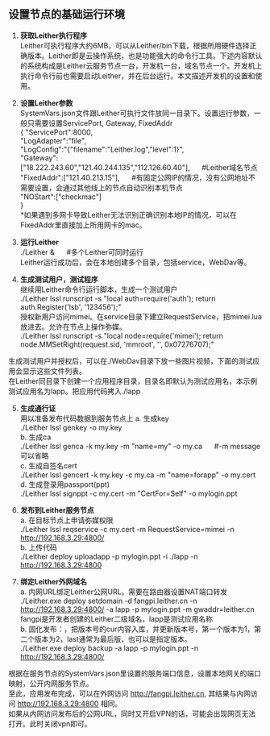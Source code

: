 ## 设置节点的基础运行环境
1. **获取Leither执行程序**  
Leither可执行程序大约6MB，可以从Leither/bin下载，根据所用硬件选择正确版本。Leither即是云操作系统，也是功能强大的命令行工具。下述内容默认的系统构成是Leither云服务节点一台，开发机一台，域名节点一个。开发机上执行命令行前也需要启动Leither，并在后台运行。本文描述开发机的设置和使用。
  
2. **设置Leither参数**  
SystemVars.json文件跟Leither可执行文件放同一目录下。设置运行参数，一般只需要设置ServicePort, Gateway, FixedAddr  
{ "ServicePort":8000,  
  "LogAdapter":"file",  
  "LogConfig":"{\"filename\":\"Leither.log\",\"level\":1}",  
  "Gateway":["18.222.243.60","121.40.244.135","112.126.60.40"],&nbsp;&nbsp;&nbsp;&nbsp;&nbsp;&nbsp;#Leither域名节点  
  "FixedAddr":["121.40.213.15"],&nbsp;&nbsp;&nbsp;&nbsp;&nbsp;&nbsp;#有固定公网IP的情况，没有公网地址不需要设置，会通过其他线上的节点自动识别本机节点  
  "NOStart":["checkmac"]  
}  
*如果遇到多网卡导致Leither无法识别正确识别本地IP的情况，可以在FixedAddr里直接加上所用网卡的mac。
  
3. **运行Leither**  
./Leither &&nbsp;&nbsp;&nbsp;&nbsp;&nbsp;&nbsp;#多个Leither可同时运行  
Leither运行成功后，会在本地创建多个目录，包括service，WebDav等。  
 
4. **生成测试用户，测试程序**  
继续用Leither命令行运行脚本，生成一个测试用户  
./Leither lssl runscript -s "local auth=require('auth'); return auth.Register('lsb', '123456');"  
授权新用户访问mimei。在service目录下建立RequestService，把mimei.lua放进去。允许在节点上操作弥媒。    
./Leither lssl runscript -s "local node=require('mimei'); return node.MMSetRight(request.sid, 'mmroot', '', 0x07276707);"  
  
生成测试用户并授权后，可以在./WebDav目录下放一些图片视频，下面的测试应用会显示这些文件列表。  
在Leither同目录下创建一个应用程序目录，目录名即默认为测试应用名，本示例测试应用名为lapp。把应用代码拷入./lapp  

5. **生成通行证**  
  用以准备发布代码数据到服务节点上
  a. 生成key  
  ./Leither lssl genkey -o my.key  
  b. 生成ca  
  ./Leither lssl genca -k my.key -m "name=my" -o my.ca&nbsp;&nbsp;&nbsp;&nbsp;&nbsp;&nbsp;#-m message 可以省略  
  c. 生成自签名cert  
  ./Leither lssl gencert -k my.key -c my.ca -m "name=forapp" -o my.cert  
  d. 生成登录用passport(ppt)  
  ./Leither lssl signppt -c my.cert -m "CertFor=Self" -o mylogin.ppt  
  
6. **发布到Leither服务节点**  
  a. 在目标节点上申请弥媒权限  
  ./Leither lssl reqservice -c my.cert -m RequestService=mimei -n http://192.168.3.29:4800/  
  b. 上传代码  
  ./Leither deploy uploadapp -p mylogin.ppt -i ./lapp -n http://192.168.3.29:4800  

7. **绑定Leither外网域名**  
  a. 内网URL绑定Leither公网URL。需要在路由器设置NAT端口转发  
  ./Leither.exe deploy setdomain -d fangpi.leither.cn -n http://192.168.3.29:4800/ -a lapp -p mylogin.ppt -m gwaddr=leither.cn  
  fangpi是开发者创建的Leither二级域名，lapp是测试应用名称  
  b. 固化发布：，把版本号的cur内容入库，并更新版本号，第一个版本为1，第二个版本为2，last通常为最后版，也可以是指定版本。  
  ./Leither.exe deploy backup -a lapp -p mylogin.ppt -n http://192.168.3.29:4800/  

根据在服务节点的SystemVars.json里设置的服务端口信息，设置本地网关的端口映射，公开内网服务节点。  
至此，应用发布完成，可以在外网访问 http://fangpi.leither.cn, 其结果与内网访问 http://192.168.3.29:4800 相同。  
如果从内网访问发布后的公网URL，同时又开启VPN的话，可能会出现网页无法打开。此时关闭vpn即可。
